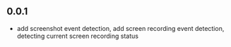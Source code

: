 ## 0.0.1

* add screenshot event detection, add screen recording event detection, detecting current screen recording status
